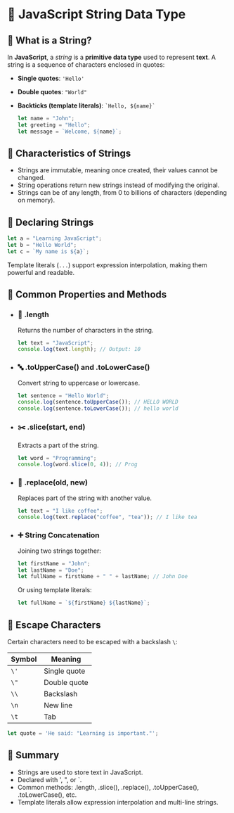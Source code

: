 # 📘 JavaScript String Data Type

## 🔹 What is a String?

In **JavaScript**, a _string_ is a **primitive data type** used to represent **text**. A string is a sequence of characters enclosed in quotes:

- **Single quotes**: `'Hello'`
- **Double quotes**: `"World"`
- **Backticks (template literals)**: `` `Hello, ${name}` ``

  ```javascript
  let name = "John";
  let greeting = "Hello";
  let message = `Welcome, ${name}`;
  ```

## 🔹 Characteristics of Strings

- Strings are immutable, meaning once created, their values cannot be changed.
- String operations return new strings instead of modifying the original.
- Strings can be of any length, from 0 to billions of characters (depending on memory).

## 🔹 Declaring Strings

```javascript
let a = "Learning JavaScript";
let b = "Hello World";
let c = `My name is ${a}`;
```

Template literals (`...`) support expression interpolation, making them powerful and readable.

## 🔹 Common Properties and Methods

- ### 📏 .length

  Returns the number of characters in the string.

  ```javascript
  let text = "JavaScript";
  console.log(text.length); // Output: 10
  ```

- ### 🔤 .toUpperCase() and .toLowerCase()

  Convert string to uppercase or lowercase.

  ```javascript
  let sentence = "Hello World";
  console.log(sentence.toUpperCase()); // HELLO WORLD
  console.log(sentence.toLowerCase()); // hello world
  ```

- ### ✂️ .slice(start, end)

  Extracts a part of the string.

  ```javascript
  let word = "Programming";
  console.log(word.slice(0, 4)); // Prog
  ```

- ### 🔄 .replace(old, new)

  Replaces part of the string with another value.

  ```javascript
  let text = "I like coffee";
  console.log(text.replace("coffee", "tea")); // I like tea
  ```

- ### ➕ String Concatenation

  Joining two strings together:

  ```javascript
  let firstName = "John";
  let lastName = "Doe";
  let fullName = firstName + " " + lastName; // John Doe
  ```

  Or using template literals:

  ```javascript
  let fullName = `${firstName} ${lastName}`;
  ```

## 🔹 Escape Characters

Certain characters need to be escaped with a backslash `\`:

| Symbol | Meaning      |
| ------ | ------------ |
| `\'`   | Single quote |
| `\"`   | Double quote |
| `\\`   | Backslash    |
| `\n`   | New line     |
| `\t`   | Tab          |

```javascript
let quote = 'He said: "Learning is important."';
```

## 🔹 Summary

- Strings are used to store text in JavaScript.
- Declared with ', ", or `.
- Common methods: .length, .slice(), .replace(), .toUpperCase(), .toLowerCase(), etc.
- Template literals allow expression interpolation and multi-line strings.
